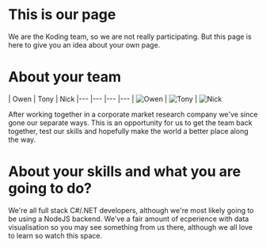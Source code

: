 This is our page
================

We are the Koding team, so we are not really participating. But this page is here
to give you an idea about your own page.


About your team
===========================

| Owen | Tony | Nick 
|--- |--- |--- |---
| ![Owen](https://pbs.twimg.com/profile_images/1682271738/Studio_Session2-043_400_400x400.jpg) | ![Tony](https://pbs.twimg.com/profile_images/444084361286004737/JO0tKAST_400x400.jpeg) | ![Nick](https://pbs.twimg.com/profile_images/1137792120/crazy_eyes_400x400.jpg)

After working together in a corporate market research company we've since gone our separate ways. This is an opportunity for us to get the team back together, test our skills and hopefully make the world a better place along the way.


About your skills and what you are going to do?
=======
We're all full stack C#/.NET developers, although we're most likely going to be using a NodeJS backend. We've a fair amount of ecperience with data visualisation so you may see something from us there, although we all love to learn so watch this space.



